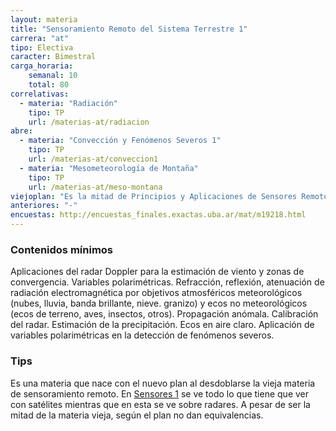 ```yaml
---
layout: materia
title: "Sensoramiento Remoto del Sistema Terrestre 1"
carrera: "at"
tipo: Electiva
caracter: Bimestral
carga_horaria: 
    semanal: 10
    total: 80
correlativas:
  - materia: "Radiación"
    tipo: TP
    url: /materias-at/radiacion
abre:
  - materia: "Convección y Fenómenos Severos 1"
    tipo: TP
    url: /materias-at/conveccion1
  - materia: "Mesometeorología de Montaña"
    tipo: TP
    url: /materias-at/meso-montana
viejoplan: "Es la mitad de Principios y Aplicaciones de Sensores Remotos Instalados en Distintos Satélites, pero no da equivalencia."
anteriores: "-"
encuestas: http://encuestas_finales.exactas.uba.ar/mat/m19218.html
---
```


### Contenidos mínimos
Aplicaciones del radar Doppler para la estimación de viento y zonas de convergencia. Variables polarimétricas. Refracción, reflexión, atenuación de radiación electromagnética por objetivos atmosféricos meteorológicos (nubes, lluvia, banda brillante, nieve. granizo) y ecos no meteorológicos (ecos de terreno, aves, insectos, otros). Propagación anómala. Calibración del radar. Estimación de la precipitación. Ecos en aire claro. Aplicación de variables polarimétricas en la detección de fenómenos severos.

### Tips
Es una materia que nace con el nuevo plan al desdoblarse la vieja materia de sensoramiento remoto. En [Sensores 1](/sensores1) se ve todo lo que tiene que ver con satélites mientras que en esta se ve sobre radares. A pesar de ser la mitad de la materia vieja, según el plan no dan equivalencias.